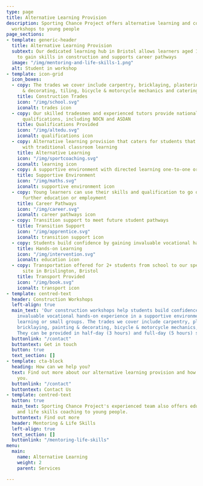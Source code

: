```yaml
---
type: page
title: Alternative Learning Provision
description: Sporting Chance Project offers alternative learning and construction
  workshops to young people
page_sections:
- template: generic-header
  title: Alternative Learning Provision
  subtext: Our dedicated learning hub in Bristol allows learners aged 14-18 years
    to gain skills in construction and supports career pathways
  image: "/img/mentoring-and-life-skills-1.png"
  alt: Student in workshop
- template: icon-grid
  icon_boxes:
  - copy: The trades we cover include carpentry, bricklaying, plastering, painting
      & decorating, tiling, bicycle & motorcycle mechanics and catering
    title: Construction Trades
    icon: "/img/school.svg"
    iconalt: trades icon
  - copy: Our skilled tradesmen and experienced tutors provide nationally recognised
      qualifications, including NOCN and ASDAN
    title: Qualifications Provided
    icon: "/img/altedu.svg"
    iconalt: qualifications icon
  - copy: Alternative learning provision that caters for students that may not engage
      with traditional classroom learning
    title: Alternative Learning
    icon: "/img/sportcoaching.svg"
    iconalt: learning icon
  - copy: A supportive environment with directed learning one-to-one or in small groups
    title: Supportive Environment
    icon: "/img/maths.svg"
    iconalt: supportive environment icon
  - copy: Young learners can use their skills and qualification to go on to an apprenticeship,
      further education or employment
    title: Career Pathways
    icon: "/img/career.svg"
    iconalt: career pathways icon
  - copy: Transition support to meet future student pathways
    title: Transition Support
    icon: "/img/apprentice.svg"
    iconalt: transition support icon
  - copy: Students build confidence by gaining invaluable vocational hands-on experience
    title: Hands-on Learning
    icon: "/img/intervention.svg"
    iconalt: education icon
  - copy: Transportation offered for 2+ students from school to our specialist education
      site in Brislington, Bristol
    title: Transport Provided
    icon: "/img/book.svg"
    iconalt: transport icon
- template: centred-text
  header: Construction Workshops
  left-align: true
  main_text: 'Our construction workshops help students build confidence by gaining
    invaluable vocational hands-on experience in a supportive environment with directed
    learning or small groups. The trades we cover include carpentry, plastering, tiling,
    bricklaying, painting & decorating, bicycle & motorcycle mechanics, and catering.
    They can be provided in half-day (3 hours) and full-day (5 hours) sessions. '
  buttonlink: "/contact"
  buttontext: Get in touch
  button: true
  text_section: []
- template: cta-block
  heading: How can we help you?
  text: Find out more about our alternative learning provision and how we can help
    you.
  buttonlink: "/contact"
  buttontext: Contact Us
- template: centred-text
  button: true
  main_text: Sporting Chance Project's experienced team also offers education, mentoring
    and life skills coaching to young people.
  buttontext: Find out more
  header: Mentoring & Life Skills
  left-align: true
  text_section: []
  buttonlink: "/mentoring-life-skills"
menu:
  main:
    name: Alternative Learning
    weight: 2
    parent: Services

---
```

